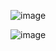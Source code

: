 ![image](https://user-images.githubusercontent.com/52807284/129057509-940218c6-a17f-49c9-8584-398baf8e712f.png)

![image](https://user-images.githubusercontent.com/52807284/129229961-5a5b16f9-1f52-4a48-bae5-2554e85c0305.png)

















